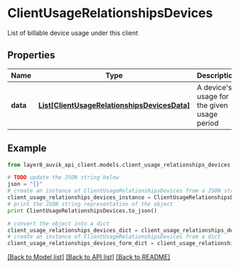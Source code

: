 # ClientUsageRelationshipsDevices

List of billable device usage under this client

## Properties
Name | Type | Description | Notes
------------ | ------------- | ------------- | -------------
**data** | [**List[ClientUsageRelationshipsDevicesData]**](ClientUsageRelationshipsDevicesData.md) | A device&#39;s usage for the given usage period | [optional] 

## Example

```python
from layer8_auvik_api_client.models.client_usage_relationships_devices import ClientUsageRelationshipsDevices

# TODO update the JSON string below
json = "{}"
# create an instance of ClientUsageRelationshipsDevices from a JSON string
client_usage_relationships_devices_instance = ClientUsageRelationshipsDevices.from_json(json)
# print the JSON string representation of the object
print ClientUsageRelationshipsDevices.to_json()

# convert the object into a dict
client_usage_relationships_devices_dict = client_usage_relationships_devices_instance.to_dict()
# create an instance of ClientUsageRelationshipsDevices from a dict
client_usage_relationships_devices_form_dict = client_usage_relationships_devices.from_dict(client_usage_relationships_devices_dict)
```
[[Back to Model list]](../README.md#documentation-for-models) [[Back to API list]](../README.md#documentation-for-api-endpoints) [[Back to README]](../README.md)


